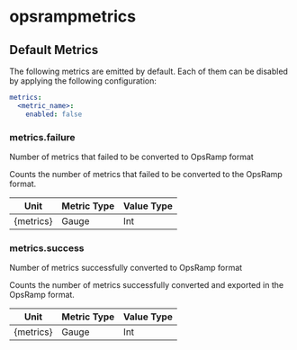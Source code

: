 [comment]: <> (Code generated by mdatagen. DO NOT EDIT.)

# opsrampmetrics

## Default Metrics

The following metrics are emitted by default. Each of them can be disabled by applying the following configuration:

```yaml
metrics:
  <metric_name>:
    enabled: false
```

### metrics.failure

Number of metrics that failed to be converted to OpsRamp format

Counts the number of metrics that failed to be converted to the OpsRamp format.

| Unit | Metric Type | Value Type |
| ---- | ----------- | ---------- |
| {metrics} | Gauge | Int |

### metrics.success

Number of metrics successfully converted to OpsRamp format

Counts the number of metrics successfully converted and exported in the OpsRamp format.

| Unit | Metric Type | Value Type |
| ---- | ----------- | ---------- |
| {metrics} | Gauge | Int |
